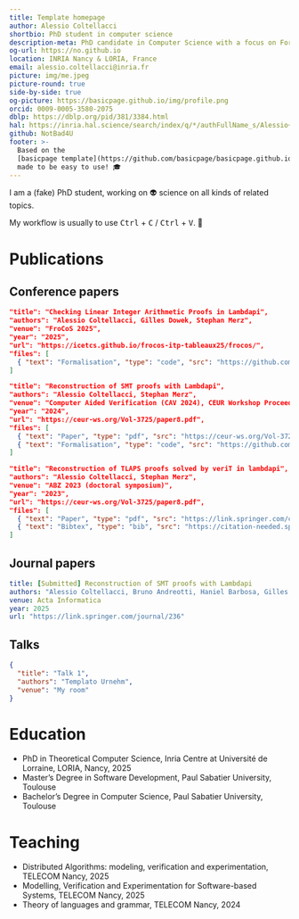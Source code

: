 ```yaml
---
title: Template homepage
author: Alessio Coltellacci
shortbio: PhD student in computer science
description-meta: PhD candidate in Computer Science with a focus on Formal Methods.
og-url: https://no.github.io
location: INRIA Nancy & LORIA, France
email: alessio.coltellacci@inria.fr
picture: img/me.jpeg
picture-round: true
side-by-side: true
og-picture: https://basicpage.github.io/img/profile.png
orcid: 0009-0005-3580-2075
dblp: https://dblp.org/pid/381/3384.html
hal: https://inria.hal.science/search/index/q/*/authFullName_s/Alessio+Coltellacci
github: NotBad4U
footer: >-
  Based on the
  [basicpage template](https://github.com/basicpage/basicpage.github.io),
  made to be easy to use! 🎓
---
```


I am a (fake) PhD student, working on 👽 science on all kinds of related topics.

My workflow is usually to use <kbd>Ctrl</kbd> + <kbd>C</kbd> /
<kbd>Ctrl</kbd> + <kbd>V</kbd>. 🫣

<!-- > [!NOTE]
> This website is obviously a fake one, but it's meant to be very easy to use.
> Just follow the README of the
> [Github repository](https://github.com/basicpage/basicpage.github.io). -->

# Publications

## Conference papers

``` json {.paper}
"title": "Checking Linear Integer Arithmetic Proofs in Lambdapi",
"authors": "Alessio Coltellacci, Gilles Dowek, Stephan Merz",
"venue": "FroCoS 2025",
"year": "2025",
"url": "https://icetcs.github.io/frocos-itp-tableaux25/frocos/",
"files": [
  { "text": "Formalisation", "type": "code", "src": "https://github.com/NotBad4U/carcara/tree/lambdapi-translate" }
]
```

``` json {.paper}
"title": "Reconstruction of SMT proofs with Lambdapi",
"authors": "Alessio Coltellacci, Stephan Merz",
"venue": "Computer Aided Verification (CAV 2024), CEUR Workshop Proceedings",
"year": "2024",
"url": "https://ceur-ws.org/Vol-3725/paper8.pdf",
"files": [
  { "text": "Paper", "type": "pdf", "src": "https://ceur-ws.org/Vol-3725/paper8.pdf" },
  { "text": "Formalisation", "type": "code", "src": "https://github.com/NotBad4U/carcara/tree/ACTA" }
]
```

``` json {.paper}
"title": "Reconstruction of TLAPS proofs solved by veriT in lambdapi",
"authors": "Alessio Coltellacci, Stephan Merz",
"venue": "ABZ 2023 (doctoral symposium)",
"year": "2023",
"url": "https://ceur-ws.org/Vol-3725/paper8.pdf",
"files": [
  { "text": "Paper", "type": "pdf", "src": "https://link.springer.com/chapter/10.1007/978-3-031-33163-3_29" },
  { "text": "Bibtex", "type": "bib", "src": "https://citation-needed.springer.com/v2/references/10.1007/978-3-031-33163-3_29?format=bibtex&flavour=citation" }
]
```

## Journal papers

``` yaml {.paper}
title: [Submitted] Reconstruction of SMT proofs with Lambdapi
authors: "Alessio Coltellacci, Bruno Andreotti, Haniel Barbosa, Gilles Dowek, Stephan Merz"
venue: Acta Informatica
year: 2025
url: "https://link.springer.com/journal/236"
```

## Talks

``` json {.papers}
{
  "title": "Talk 1",
  "authors": "Templato Urnehm",
  "venue": "My room"
}
```

# Education

- PhD in Theoretical Computer Science, Inria Centre at Université de Lorraine, LORIA, Nancy, 2025
- Master’s Degree in Software Development, Paul Sabatier University, Toulouse
- Bachelor’s Degree in Computer Science, Paul Sabatier University, Toulouse

# Teaching

- Distributed Algorithms: modeling, verification and experimentation, TELECOM Nancy, 2025
- Modelling, Verification and Experimentation for Software-based Systems, TELECOM Nancy, 2025
- Theory of languages and grammar, TELECOM Nancy, 2024